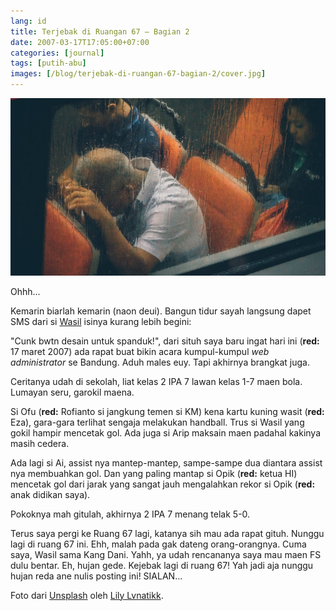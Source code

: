 ```yaml
---
lang: id
title: Terjebak di Ruangan 67 – Bagian 2
date: 2007-03-17T17:05:00+07:00
categories: [journal]
tags: [putih-abu]
images: [/blog/terjebak-di-ruangan-67-bagian-2/cover.jpg]
---
```

![Terjebak di Ruangan 67 – Bagian 2](cover.jpg)

Ohhh...

Kemarin biarlah kemarin (naon deui). Bangun tidur sayah langsung dapet SMS dari si [Wasil](https://titikcerah.wordpress.com/) isinya kurang lebih begini:

"Cunk bwtn desain untuk spanduk!", dari situh saya baru ingat hari ini (**red:** 17 maret 2007) ada rapat buat bikin acara kumpul-kumpul *web administrator* se Bandung. Aduh males euy. Tapi akhirnya brangkat juga.

Ceritanya udah di sekolah, liat kelas 2 IPA 7 lawan kelas 1-7 maen bola. Lumayan seru, garokil maena.

Si Ofu (**red:** Rofianto si jangkung temen si KM) kena kartu kuning wasit (**red:** Eza), gara-gara terlihat sengaja melakukan handball. Trus si Wasil yang gokil hampir mencetak gol. Ada juga si Arip maksain maen padahal kakinya masih cedera.

Ada lagi si Ai, assist nya mantep-mantep, sampe-sampe dua diantara assist nya membuahkan gol. Dan yang paling mantap si Opik (**red:** ketua HI) mencetak gol dari jarak yang sangat jauh mengalahkan rekor si Opik (**red:** anak didikan saya).

Pokoknya mah gitulah, akhirnya 2 IPA 7 menang telak 5-0.

Terus saya pergi ke Ruang 67 lagi, katanya sih mau ada rapat gituh. Nunggu lagi di ruang 67 ini. Ehh, malah pada gak dateng orang-orangnya. Cuma saya, Wasil sama Kang Dani. Yahh, ya udah rencananya saya mau maen FS dulu bentar. Eh, hujan gede. Kejebak lagi di ruang 67! Yah jadi aja nunggu hujan reda ane nulis posting ini! SIALAN...

Foto dari [Unsplash](https://unsplash.com/photos/iNsKPCS-Z5g) oleh [Lily Lvnatikk](https://unsplash.com/@lvnatikk).
